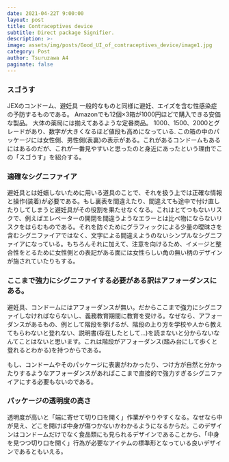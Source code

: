 ```yaml
---
date: 2021-04-22T 9:00:00
layout: post
title: Contraceptives device
subtitle: Direct package Signifier.
description: >-
image: assets/img/posts/Good_UI_of_contraceptives_device/image1.jpg
category: Post
author: Tsuruzawa A4
paginate: false
---
```


### スゴうす
JEXのコンドーム、避妊具
一般的なものと同様に避妊、エイズを含む性感染症の予防するものである。
Amazonでも12個×3箱が1000円ほどで購入できる安価な製品。
大体の薬局には揃えてあるような定番商品。
1000、1500、2000とグレードがあり、数字が大きくなるほど値段も高めになっている.
この箱の中のパッケージには女性側、男性側(表裏)の表示がある。これがあるコンドームもあるにはあるのだが、これが一番見やすいと思ったのと身近にあったという理由でこの「スゴうす」を紹介する。

### 適確なシグニファイア
 避妊具とは妊娠しないために用いる道具のことで、それを扱う上では正確な情報と操作(装着)が必要である。もし裏表を間違えたり、間違えても途中で付け直したりしてしまうと避妊具がその役割を果たせなくなる。これはとてつもないリスクで、例えばエレベーターの開閉を間違うようなエラーとは比べ物にならないリスクをはらむものである。それを防ぐためにグラフィックによる少量の曖昧さを含むシグニファイアではなく、文字による間違えようのないシンプルなシグニファイアになっている。もちろんそれに加えて、注意を向けるため、イメージと整合性をとるために女性側との表記がある面には女性らしい角の無い柄のデザインが施されていたりもする。

### ここまで強力にシグニファイする必要がある訳はアフォーダンスにある。
 避妊具、コンドームにはアフォーダンスが無い。だからここまで強力にシグニファイしなければならないし、義務教育期間に教育を受ける。なぜなら、アフォーダンスがあるもの、例として階段を挙げるが、階段の上り方を学校や人から教えてもらわないと登れない、説明書(存在したとして…)を読まないと分からないなんてことはないと思います。これは階段がアフォーダンス(踏み台にして歩くと登れるとわかる)を持つからである。

 もし、コンドームやそのパッケージに表裏がわかったり、つけ方が自然と分かったりするようなアフォーダンスがあればここまで直接的で強力すぎるシグニファイアにする必要もないのである。

### パッケージの透明度の高さ
 透明度が高いと「端に寄せて切り口を開く」作業がやりやすくなる。なぜなら中が見え、どこを開けば中身が傷つかないかわかるようになるからだ。このデザインはコンドームだけでなく食品類にも見られるデザインであることから、「中身を見つつ切り口を開く」行為が必要なアイテムの標準形となっている良いデザインであるともいえる。

